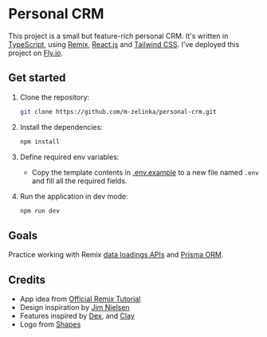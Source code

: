 # Personal CRM

This project is a small but feature-rich personal CRM. It's written in [TypeScript](https://www.typescriptlang.org/), using [Remix](https://remix.run/), [React.js](https://react.dev/) and [Tailwind CSS](https://tailwindcss.com/). I've deployed this project on [Fly.io](https://fly.io/).

## Get started

1. Clone the repository:

   ```sh
   git clone https://github.com/m-zelinka/personal-crm.git
   ```

2. Install the dependencies:

   ```sh
   npm install
   ```

3. Define required env variables:

   - Copy the template contents in [.env.example](.env.example) to a new file named `.env` and fill all the required fields.

4. Run the application in dev mode:

   ```sh
   npm run dev
   ```

## Goals

Practice working with Remix [data loadings APIs](https://remix.run/docs/en/main/guides/data-loading) and [Prisma ORM](https://www.prisma.io/).

## Credits

- App idea from [Official Remix Tutorial](https://remix.run/docs/en/main/start/tutorial)
- Design inspiration by [Jim Nielsen](https://blog.jim-nielsen.com/)
- Features inspired by [Dex](https://getdex.com/), and [Clay](https://clay.earth/)
- Logo from [Shapes](https://shapes.framer.website/)
